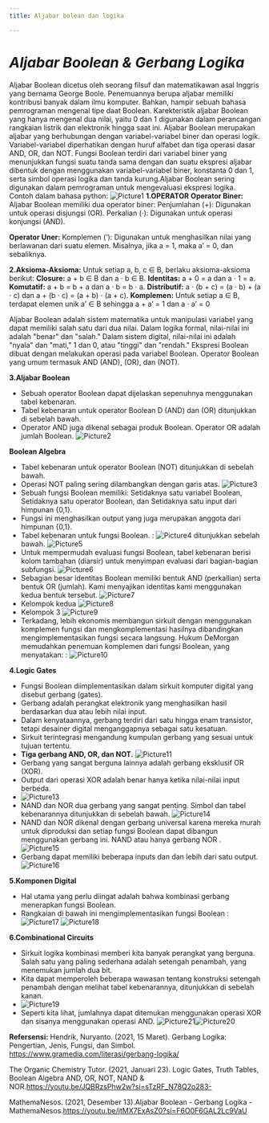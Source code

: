 ```yaml
---
title: Aljabar bolean dan logika

---
```


# *Aljabar Boolean & Gerbang Logika*
Aljabar Boolean dicetus oleh seorang filsuf dan matematikawan asal Inggris yang bernama George Boole. Penemuannya berupa aljabar memiliki kontribusi banyak dalam ilmu komputer. Bahkan, hampir sebuah bahasa pemrograman mengenal tipe daat Boolean.
Karekteristik aljabar Boolean yang hanya mengenal dua nilai, yaitu 0 dan 1 digunakan dalam perancangan rangkaian listrik dan elektronik hingga saat ini. Aljabar Boolean merupakan aljabar yang berhubungan dengan variabel-variabel biner dan operasi logik. Variabel-variabel diperhatikan dengan huruf alfabet dan tiga operasi dasar AND, OR, dan NOT.
Fungsi Boolean terdiri dari variabel biner yang menunjukkan fungsi suatu tanda sama dengan dan suatu ekspresi aljabar dibentuk dengan menggunakan variabel-variabel biner, konstanta 0 dan 1, serta simbol operasi logika dan tanda kurung.Aljabar Boolean sering digunakan dalam pemrograman untuk mengevaluasi ekspresi logika.
Contoh dalam bahasa python:
![Picture1](https://hackmd.io/_uploads/rk9IZfZkJg.png)
**1.OPERATOR**
**Operator Biner:**
Aljabar Boolean memiliki dua operator biner:
Penjumlahan (+): Digunakan untuk operasi disjungsi (OR).
Perkalian (⋅): Digunakan untuk operasi konjungsi (AND).

**Operator Uner:**
Komplemen (’): Digunakan untuk menghasilkan nilai yang berlawanan dari suatu elemen. Misalnya, jika a = 1, maka a’ = 0, dan sebaliknya.

**2.Aksioma-Aksioma:**
Untuk setiap a, b, c ∈ B, berlaku aksioma-aksioma berikut:
**Closure:** a + b ∈ B dan a ⋅ b ∈ B.
**Identitas:** a + 0 = a dan a ⋅ 1 = a.
**Komutatif:** a + b = b + a dan a ⋅ b = b ⋅ a.
**Distributif:** a ⋅ (b + c) = (a ⋅ b) + (a ⋅ c) dan a + (b ⋅ c) = (a + b) ⋅ (a + c).
**Komplemen:** Untuk setiap a ∈ B, terdapat elemen unik a’ ∈ B sehingga a + a’ = 1 dan a ⋅ a’ = 0

Aljabar Boolean adalah sistem matematika untuk manipulasi variabel yang dapat memiliki salah satu dari dua nilai. 
Dalam logika formal, nilai-nilai ini adalah "benar" dan "salah." 
Dalam sistem digital, nilai-nilai ini adalah "nyala" dan "mati," 1 dan 0, atau "tinggi" dan "rendah." 
Ekspresi Boolean dibuat dengan melakukan operasi pada variabel Boolean. 
Operator Boolean yang umum termasuk AND (AND), (OR), dan (NOT).

**3.Aljabar Boolean**
* Sebuah operator Boolean dapat dijelaskan sepenuhnya menggunakan tabel kebenaran.
* Tabel kebenaran untuk operator Boolean D (AND) dan (OR) ditunjukkan di sebelah bawah. 
* Operator AND  juga dikenal sebagai produk Boolean. Operator OR adalah jumlah Boolean.
![Picture2](https://hackmd.io/_uploads/H1_Xk6_yJx.png)

**Boolean Algebra**
* Tabel kebenaran untuk operator Boolean (NOT) ditunjukkan di sebelah bawah.
* Operasi NOT paling sering dilambangkan dengan garis atas.
![Picture3](https://hackmd.io/_uploads/SJodJaO1kl.png)
* Sebuah fungsi Boolean memiliki: 
Setidaknya satu variabel Boolean, 
Setidaknya satu operator Boolean, dan 
Setidaknya satu input dari himpunan {0,1}.
* Fungsi ini menghasilkan output yang juga merupakan anggota dari himpunan {0,1}.
* Tabel kebenaran untuk fungsi Boolean. : 
![Picture4](https://hackmd.io/_uploads/HJ-MgTd1Jl.png)
ditunjukkan sebelah bawah.
![Picture5](https://hackmd.io/_uploads/HyNNxp_1kx.png)
* Untuk mempermudah evaluasi fungsi Boolean, tabel kebenaran berisi kolom tambahan (diarsir) untuk menyimpan evaluasi dari bagian-bagian subfungsi.
![Picture6](https://hackmd.io/_uploads/B1TvgTd1Jx.png)
* Sebagian besar identitas Boolean memiliki bentuk AND (perkallian) serta bentuk OR (jumlah). Kami menyajikan identitas kami menggunakan kedua bentuk tersebut. 
![Picture7](https://hackmd.io/_uploads/ryFcxa_kkg.png)
* Kelompok kedua
![Picture8](https://hackmd.io/_uploads/Bkp2xT_11l.png)
* Kelompok 3
![Picture9](https://hackmd.io/_uploads/Hk0--a_kkg.png)
* Terkadang, lebih ekonomis membangun sirkuit dengan menggunakan komplemen fungsi dan mengkomplementasi hasilnya dibandingkan mengimplementasikan fungsi secara langsung. Hukum DeMorgan memudahkan penemuan komplemen dari fungsi Boolean, yang menyatakan: :
![Picture10](https://hackmd.io/_uploads/rJEE-6_1ye.png)

**4.Logic Gates**
* Fungsi Boolean diimplementasikan dalam sirkuit komputer digital yang disebut gerbang (gates). 
* Gerbang adalah perangkat elektronik yang menghasilkan hasil berdasarkan dua atau lebih nilai input. 
* Dalam kenyataannya, gerbang terdiri dari satu hingga enam transistor, tetapi desainer digital menganggapnya sebagai satu kesatuan. 
* Sirkuit terintegrasi mengandung kumpulan gerbang yang sesuai untuk tujuan tertentu.
* **Tiga gerbang AND, OR, dan  NOT.**
![Picture11](https://hackmd.io/_uploads/Hk2aba_Jke.png)
* Gerbang yang sangat berguna lainnya adalah gerbang eksklusif OR (XOR). 
* Output dari operasi XOR adalah benar hanya ketika nilai-nilai input berbeda.
* ![Picture13](https://hackmd.io/_uploads/SkTIGpOy1e.png)
* NAND dan NOR dua gerbang yang sangat penting. Simbol dan tabel kebenarannya ditunjukkan di sebelah bawah.
![Picture14](https://hackmd.io/_uploads/r1oKzaOy1g.png)
* NAND dan NOR dikenal dengan gerbang universal  karena mereka murah untuk diproduksi dan setiap fungsi Boolean dapat dibangun menggunakan gerbang ini. NAND atau hanya gerbang NOR .  
![Picture15](https://hackmd.io/_uploads/S1b3zTdJkx.png)
* Gerbang dapat memiliki beberapa  inputs dan dan lebih dari satu output.
![Picture16](https://hackmd.io/_uploads/rJj0Ga_11g.png)

**5.Komponen Digital**
* Hal utama yang perlu diingat adalah bahwa kombinasi gerbang menerapkan fungsi Boolean.
* Rangkaian di bawah ini mengimplementasikan fungsi Boolean :
![Picture17](https://hackmd.io/_uploads/HyWc76d1ye.png)
![Picture18](https://hackmd.io/_uploads/HkKcmTuk1e.png)

**6.Combinational Circuits**
* Sirkuit logika kombinasi memberi kita banyak perangkat yang berguna.
Salah satu yang paling sederhana adalah setengah penambah, yang menemukan jumlah dua bit.
* Kita dapat memperoleh beberapa wawasan tentang konstruksi setengah penambah dengan melihat tabel kebenarannya, ditunjukkan di sebelah kanan.
* ![Picture19](https://hackmd.io/_uploads/rJm446OJJg.png)
* Seperti kita lihat, jumlahnya dapat ditemukan menggunakan operasi XOR dan sisanya menggunakan operasi AND.
![Picture21](https://hackmd.io/_uploads/BkTuNad1yg.png)![Picture20](https://hackmd.io/_uploads/BJxoE6u11x.png)

**Refersensi:**
Hendrik, Nuryanto. (2021, 15 Maret). Gerbang Logika: Pengertian, Jenis, Fungsi, dan Simbol. https://www.gramedia.com/literasi/gerbang-logika/

The Organic Chemistry Tutor. (2021, Januari 23). Logic Gates, Truth Tables, Boolean Algebra AND, OR, NOT, NAND & NOR.https://youtu.be/JQBRzsPhw2w?si=sTzRF_N78Q2o283-

MathemaNesos. (2021, Desember 13).Aljabar Boolean - Gerbang Logika - MathemaNesos.https://youtu.be/jtMX7ExAsZ0?si=F6O0F6GAL2Lc9VaU




